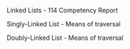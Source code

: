 Linked Lists - 114 Competency Report

Singly-Linked List
    - Means of traversal

Doubly-Linked List
    - Means of traversal